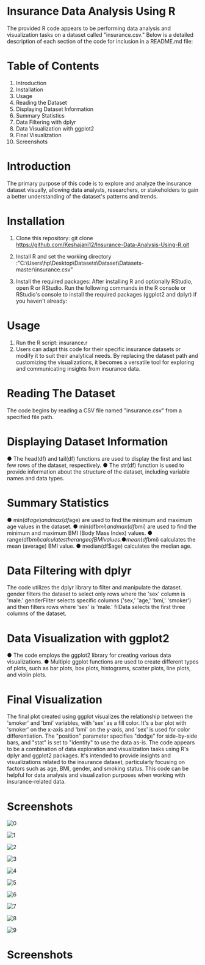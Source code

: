 # Insurance Data Analysis Using R
The provided R code appears to be performing data analysis and visualization tasks on a dataset called "insurance.csv." Below is a detailed description of each section of the code for inclusion in a README.md file:

# Table of Contents

1. Introduction
2. Installation
3. Usage
4. Reading the Dataset
5. Displaying Dataset Information
6. Summary Statistics
7. Data Filtering with dplyr
8. Data Visualization with ggplot2
9. Final Visualization
10. Screenshots

# Introduction
The primary purpose of this code is to explore and analyze the insurance dataset visually, allowing data analysts, researchers, or stakeholders to gain a better understanding of the dataset's patterns and trends. 

# Installation
1. Clone this repository: git clone https://github.com/Keshajani12/Insurance-Data-Analysis-Using-R.git

2. Install R and set the working directory :"C:\\Users\\hp\\Desktop\\Datasets\\Dataset\\Datasets-master\\insurance.csv"

3. Install the required packages: After installing R and optionally RStudio, open R or RStudio.
Run the following commands in the R console or RStudio's console to install the required packages (ggplot2 and dplyr) if you haven't already:

# Usage
1. Run the R script: insurance.r
2. Users can adapt this code for their specific insurance datasets or modify it to suit their analytical needs. By replacing the dataset path and customizing the visualizations, it becomes a versatile tool for exploring and communicating insights from insurance data.

# Reading The Dataset
The code begins by reading a CSV file named "insurance.csv" from a specified file path.

# Displaying Dataset Information
● The head(df) and tail(df) functions are used to display the first and last few rows of the dataset, respectively.
● The str(df) function is used to provide information about the structure of the dataset, including variable names and data types.

# Summary Statistics
● min(df$age) and max(df$age) are used to find the minimum and maximum age values in the dataset.
● min(df$bmi) and max(df$bmi) are used to find the minimum and maximum BMI (Body Mass Index) values.
● range(df$bmi) calculates the range of BMI values.
● mean(df$bmi) calculates the mean (average) BMI value.
● median(df$age) calculates the median age.

# Data Filtering with dplyr
The code utilizes the dplyr library to filter and manipulate the dataset.
gender filters the dataset to select only rows where the 'sex' column is 'male.'
genderFilter selects specific columns ('sex,' 'age,' 'bmi,' 'smoker') and then filters rows where 'sex' is 'male.'
filData selects the first three columns of the dataset.

# Data Visualization with ggplot2
●  The code employs the ggplot2 library for creating various data visualizations.
●  Multiple ggplot functions are used to create different types of plots, such as bar plots, box plots, histograms, scatter plots, line plots, and violin plots.

# Final Visualization
The final plot created using ggplot visualizes the relationship between the 'smoker' and 'bmi' variables, with 'sex' as a fill color. It's a bar plot with 'smoker' on the x-axis and 'bmi' on the y-axis, and 'sex' is used for color differentiation. The "position" parameter specifies "dodge" for side-by-side bars, and "stat" is set to "identity" to use the data as-is.
The code appears to be a combination of data exploration and visualization tasks using R's dplyr and ggplot2 packages. It's intended to provide insights and visualizations related to the insurance dataset, particularly focusing on factors such as age, BMI, gender, and smoking status. This code can be helpful for data analysis and visualization purposes when working with insurance-related data.

# Screenshots
![0](https://github.com/Keshajani12/Insurance-Data-Analysis-Using-R/assets/143489586/434892ca-7871-481a-ab0c-db5f0009e96a)

![1](https://github.com/Keshajani12/Insurance-Data-Analysis-Using-R/assets/143489586/1239fc7a-50cb-483b-922e-37d81e048ace)

![2](https://github.com/Keshajani12/Insurance-Data-Analysis-Using-R/assets/143489586/4ccb650f-7928-4ef0-a08f-df06573dff85)

![3](https://github.com/Keshajani12/Insurance-Data-Analysis-Using-R/assets/143489586/cdc51645-4a9b-4d7d-b2a1-c0a6282ff1cd)

![4](https://github.com/Keshajani12/Insurance-Data-Analysis-Using-R/assets/143489586/545222c7-7d81-47d7-bbab-2071ca8fa79e)

![5](https://github.com/Keshajani12/Insurance-Data-Analysis-Using-R/assets/143489586/6a2f7885-ea1a-45e2-8347-5588640f1242)

![6](https://github.com/Keshajani12/Insurance-Data-Analysis-Using-R/assets/143489586/91ff3e88-144e-45f7-a2a5-9605540488b7)

![7](https://github.com/Keshajani12/Insurance-Data-Analysis-Using-R/assets/143489586/5d278eef-9a36-4ac5-b360-18d6b63d715c)

![8](https://github.com/Keshajani12/Insurance-Data-Analysis-Using-R/assets/143489586/a1fa75d3-73a0-4891-9b8c-05a70b3218ed)

![9](https://github.com/Keshajani12/Insurance-Data-Analysis-Using-R/assets/143489586/b7a326c9-8b87-4d85-8539-b45066074ef4)









# Screenshots

